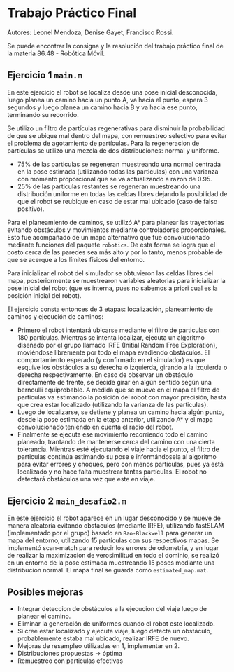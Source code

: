 # Trabajo Práctico Final

Autores: Leonel Mendoza, Denise Gayet, Francisco Rossi.

Se puede encontrar la consigna y la resolución del trabajo práctico final de la materia 86.48 - Robótica Móvil.

## Ejercicio 1 `main.m`

En este ejercicio el robot se localiza desde una pose inicial desconocida, luego planea un camino hacia un punto A, va hacia el punto, espera 3 segundos y luego planea un camino hacia B y va hacia ese punto, terminando su recorrido.

Se utilizo un filtro de partículas regenerativas para disminuir la probabilidad de que se ubique mal dentro del mapa, con remuestreo selectivo para evitar el problema de agotamiento de partículas. Para la regeneracion de partículas se utilizo una mezcla de dos distribuciones: normal y uniforme.

- 75% de las particulas se regeneran muestreando una normal centrada en la pose estimada (utilizando todas las particulas) con una varianza con momento proporcional que se va actualizando a razon de 0.95.
- 25% de las particulas restantes se regeneran muestreando una distribución uniforme en todas las celdas libres dejando la posibilidad de que el robot se reubique en caso de estar mal ubicado (caso de falso positivo).

Para el planeamiento de caminos, se utilizó A* para planear las trayectorias evitando obstáculos y movimientos mediante controladores proporcionales. Esto fue acompañado de un mapa alternativo que fue convolucionado mediante funciones del paquete `robotics`. De esta forma se logra que el costo cerca de las paredes sea más alto y por lo tanto, menos probable de que se acerque a los límites físicos del entorno.

Para inicializar el robot del simulador se obtuvieron las celdas libres del mapa, posteriormente se muestrearon variables aleatorias para inicializar la pose inicial del robot (que es interna, pues no sabemos a priori cual es la posición inicial del robot).

El ejercicio consta entonces de 3 etapas: localización, planeamiento de caminos y ejecución de caminos:

- Primero el robot intentará ubicarse mediante el filtro de particulas con 180 partículas. Mientras se intenta localizar, ejecuta un algoritmo diseñado por el grupo llamado IRFE (Initial Random Free Exploration), moviéndose libremente por todo el mapa evadiendo obstáculos. El comportamiento esperado (y confirmado en el simulador) es que esquive los obstáculos a su derecha o izquierda, girando a la izquierda o derecha respectivamente. En caso de observar un obstáculo directamente de frente, se decide girar en algún sentido según una bernoulli equiprobable. A medida que se mueve en el mapa el filtro de particulas va estimando la posición del robot con mayor precisión, hasta que crea estar localizado (utilizando la varianza de las particulas).
- Luego de localizarse, se detiene y planea un camino hacia algún punto, desde la pose estimada en la etapa anterior, utilizando A* y el mapa convolucionado teniendo en cuenta el radio del robot.
- Finalmente se ejecuta ese movimiento recorriendo todo el camino planeado, trantando de mantenerse cerca del camino con una cierta tolerancia. Mientras esté ejecutando el viaje hacia el punto, el filtro de particulas continúa estimando su pose e informándosela al algoritmo para evitar errores y choques, pero con menos partículas, pues ya está localizado y no hace falta muestrear tantas partículas. El robot no detectará obstáculos una vez que este en viaje.

## Ejercicio 2 `main_desafio2.m`

En este ejercicio el robot aparece en un lugar desconocido y se mueve de manera aleatoria evitando obstaculos (mediante IRFE), utilizando fastSLAM (implementado por el grupo) basado en `Rao-Blackwell` para generar un mapa del entorno, utilizando 15 partículas con sus respectivos mapas. Se implementó scan-match para reducir los errores de odometría, y en lugar de realizar la maximizacion de verosimilitud en todo el dominio, se realizó en un entorno de la pose estimada muestreando 15 poses mediante una distribucion normal. El mapa final se guarda como `estimated_map.mat`.

## Posibles mejoras

- Integrar deteccion de obstáculos a la ejecucion del viaje luego de planear el camino.
- Eliminar la generación de uniformes cuando el robot este localizado.
- Si cree estar localizado y ejecuta viaje, luego detecta un obstáculo, probablemente estaba mal ubicado, realizar IRFE de nuevo.
- Mejoras de resampleo utilizadas en 1, implementar en 2.
- Distribuciones propuestas -> óptima
- Remuestreo con particulas efectivas
